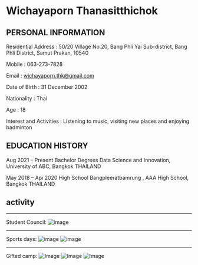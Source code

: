 # Wichayaporn Thanasitthichok
## PERSONAL INFORMATION 
Residential Address : 50/20 Village No.20, Bang Phli Yai Sub-district, Bang Phli District, Samut Prakan, 10540

Mobile : 063-273-7828

Email : wichayaporn.thk@gmail.com

Date of Birth : 31 December 2002

Nationality : Thai

Age : 18


Interest and Activities : Listening to music, visiting new places and enjoying  badminton

## EDUCATION HISTORY

Aug 2021 –  Present           Bachelor Degrees Data Science and Innovation, University of ABC, Bangkok THAILAND

May 2018 – Api 2020                High School Bangpleeratbamrung  , AAA High School, Bangkok THAILAND

## activity

---


Student Council:
![image](https://img.in.th/images/6b8e667f1e69d85a9a207c3c8244e075.jpg)


***

Sports days:
![image](https://img.in.th/images/37aba59df17e2a50694b971cce6ce72e.jpg)
![image](https://img.in.th/images/67e081bb14679c08f6bb4562a9426b6b.jpg)


___

Gifted camp:
![Image](https://img.in.th/images/61c0875024575d28c6b6585c503ce9c8.jpg)
![Image](https://img.in.th/images/ed3409b9490241318b5c73bab8352727.jpg)
![Image](https://img.in.th/images/c919b18afcd83e1795f1220d51321d9e.jpg)


